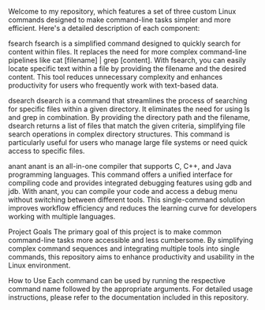 Welcome to my repository, which features a set of three custom Linux commands designed to make command-line tasks simpler and more efficient. Here's a detailed description of each component:

fsearch
fsearch is a simplified command designed to quickly search for content within files. It replaces the need for more complex command-line pipelines like cat [filename] | grep [content]. With fsearch, you can easily locate specific text within a file by providing the filename and the desired content. This tool reduces unnecessary complexity and enhances productivity for users who frequently work with text-based data.

dsearch
dsearch is a command that streamlines the process of searching for specific files within a given directory. It eliminates the need for using ls and grep in combination. By providing the directory path and the filename, dsearch returns a list of files that match the given criteria, simplifying file search operations in complex directory structures. This command is particularly useful for users who manage large file systems or need quick access to specific files.

anant
anant is an all-in-one compiler that supports C, C++, and Java programming languages. This command offers a unified interface for compiling code and provides integrated debugging features using gdb and jdb. With anant, you can compile your code and access a debug menu without switching between different tools. This single-command solution improves workflow efficiency and reduces the learning curve for developers working with multiple languages.

Project Goals
The primary goal of this project is to make common command-line tasks more accessible and less cumbersome. By simplifying complex command sequences and integrating multiple tools into single commands, this repository aims to enhance productivity and usability in the Linux environment.

How to Use
Each command can be used by running the respective command name followed by the appropriate arguments. For detailed usage instructions, please refer to the documentation included in this repository.
